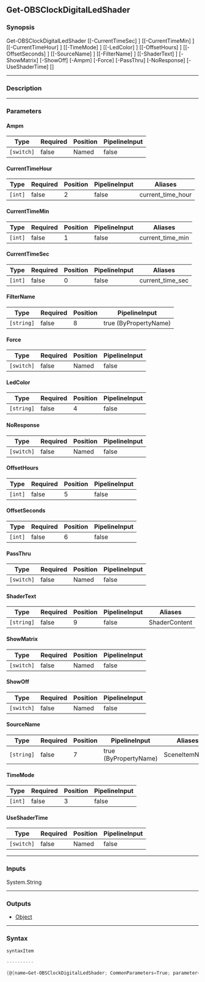 Get-OBSClockDigitalLedShader
----------------------------

### Synopsis

Get-OBSClockDigitalLedShader [[-CurrentTimeSec] <int>] [[-CurrentTimeMin] <int>] [[-CurrentTimeHour] <int>] [[-TimeMode] <int>] [[-LedColor] <string>] [[-OffsetHours] <int>] [[-OffsetSeconds] <int>] [[-SourceName] <string>] [[-FilterName] <string>] [[-ShaderText] <string>] [-ShowMatrix] [-ShowOff] [-Ampm] [-Force] [-PassThru] [-NoResponse] [-UseShaderTime] [<CommonParameters>]

---

### Description

---

### Parameters
#### **Ampm**

|Type      |Required|Position|PipelineInput|
|----------|--------|--------|-------------|
|`[switch]`|false   |Named   |false        |

#### **CurrentTimeHour**

|Type   |Required|Position|PipelineInput|Aliases          |
|-------|--------|--------|-------------|-----------------|
|`[int]`|false   |2       |false        |current_time_hour|

#### **CurrentTimeMin**

|Type   |Required|Position|PipelineInput|Aliases         |
|-------|--------|--------|-------------|----------------|
|`[int]`|false   |1       |false        |current_time_min|

#### **CurrentTimeSec**

|Type   |Required|Position|PipelineInput|Aliases         |
|-------|--------|--------|-------------|----------------|
|`[int]`|false   |0       |false        |current_time_sec|

#### **FilterName**

|Type      |Required|Position|PipelineInput        |
|----------|--------|--------|---------------------|
|`[string]`|false   |8       |true (ByPropertyName)|

#### **Force**

|Type      |Required|Position|PipelineInput|
|----------|--------|--------|-------------|
|`[switch]`|false   |Named   |false        |

#### **LedColor**

|Type      |Required|Position|PipelineInput|
|----------|--------|--------|-------------|
|`[string]`|false   |4       |false        |

#### **NoResponse**

|Type      |Required|Position|PipelineInput|
|----------|--------|--------|-------------|
|`[switch]`|false   |Named   |false        |

#### **OffsetHours**

|Type   |Required|Position|PipelineInput|
|-------|--------|--------|-------------|
|`[int]`|false   |5       |false        |

#### **OffsetSeconds**

|Type   |Required|Position|PipelineInput|
|-------|--------|--------|-------------|
|`[int]`|false   |6       |false        |

#### **PassThru**

|Type      |Required|Position|PipelineInput|
|----------|--------|--------|-------------|
|`[switch]`|false   |Named   |false        |

#### **ShaderText**

|Type      |Required|Position|PipelineInput|Aliases      |
|----------|--------|--------|-------------|-------------|
|`[string]`|false   |9       |false        |ShaderContent|

#### **ShowMatrix**

|Type      |Required|Position|PipelineInput|
|----------|--------|--------|-------------|
|`[switch]`|false   |Named   |false        |

#### **ShowOff**

|Type      |Required|Position|PipelineInput|
|----------|--------|--------|-------------|
|`[switch]`|false   |Named   |false        |

#### **SourceName**

|Type      |Required|Position|PipelineInput        |Aliases      |
|----------|--------|--------|---------------------|-------------|
|`[string]`|false   |7       |true (ByPropertyName)|SceneItemName|

#### **TimeMode**

|Type   |Required|Position|PipelineInput|
|-------|--------|--------|-------------|
|`[int]`|false   |3       |false        |

#### **UseShaderTime**

|Type      |Required|Position|PipelineInput|
|----------|--------|--------|-------------|
|`[switch]`|false   |Named   |false        |

---

### Inputs
System.String

---

### Outputs
* [Object](https://learn.microsoft.com/en-us/dotnet/api/System.Object)

---

### Syntax
```PowerShell
syntaxItem
```
```PowerShell
----------
```
```PowerShell
{@{name=Get-OBSClockDigitalLedShader; CommonParameters=True; parameter=System.Object[]}}
```
